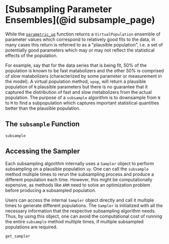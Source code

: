 # [Subsampling Parameter Ensembles](@id subsample_page)

While the [`parametric_uq`](@ref) function returns a `VirtualPopulation` ensemble of parameter values which correspond to relatively good fits to the data, in many cases this return is referred to as a "plausible population", i.e. a set of potentially good parameters which may or may not reflect the statistical effects of the population.

For example, say that for the data series that is being fit, 50% of the population is known to be fast matabolizers and the other 50% is comprised of slow matabolizers (characterized by some parameter or measurement in the model). A virtual population method, `vpop`, will return a plausible population of `N` plausible parameters but there is no guarantee that it captured the distribution of fast and slow metabolizers from the actual population. The purpose of a `subsample` algorithm is to downsample from `N` to `M` to find a subpopulation which captures important statistical quantities better than the plausible population.

## The `subsample` Function

```@docs
subsample
```

## Accessing the Sampler

Each subsampling algorithm internally uses a `Sampler` object to perform subsampling on a plausible population `vp`. One can call the `subsample` method multiple times to rerun the subsampling process and produce a different population each time. However, this might be computationally expensive, as methods like `ARM` need to solve an optimization problem before producing a subsampled population.

Users can access the internal `Sampler` object directly and call it multiple times to generate different populations. The `Sampler` is initialized with all the necessary information that the respective subsampling algorithm needs. Thus, by using this object, one can avoid the computational cost of running the entire `subsample` method multiple times, if multiple subsampled populations are required.

```@docs
get_sampler
```
